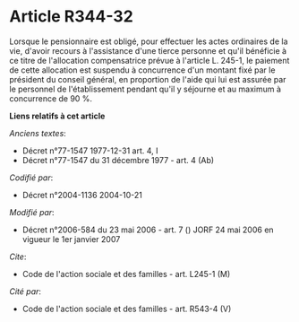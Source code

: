 # Article R344-32

Lorsque le pensionnaire est obligé, pour effectuer les actes ordinaires de la vie, d'avoir recours à l'assistance d'une
tierce personne et qu'il bénéficie à ce titre de l'allocation compensatrice prévue à l'article L. 245-1, le paiement de cette
allocation est suspendu à concurrence d'un montant fixé par le président du conseil général, en proportion de l'aide qui lui
est assurée par le personnel de l'établissement pendant qu'il y séjourne et au maximum à concurrence de 90 %.

**Liens relatifs à cet article**

_Anciens textes_:

  - Décret n°77-1547 1977-12-31 art. 4, I
  - Décret n°77-1547 du 31 décembre 1977 - art. 4 (Ab)

_Codifié par_:

  - Décret n°2004-1136 2004-10-21

_Modifié par_:

  - Décret n°2006-584 du 23 mai 2006 - art. 7 () JORF 24 mai 2006 en vigueur le 1er janvier 2007

_Cite_:

  - Code de l'action sociale et des familles - art. L245-1 (M)

_Cité par_:

  - Code de l'action sociale et des familles - art. R543-4 (V)
